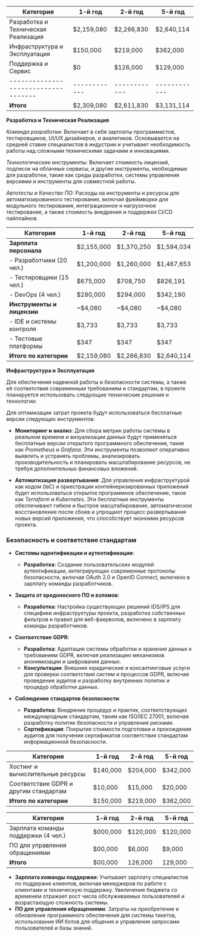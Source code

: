 | Категория                          | 1-й год    | 2-й год    | 5-й год    |
|-----------------------------------|------------|------------|------------|
| Разработка и Техническая Реализация | $2,159,080 | $2,266,830 | $2,640,114 |
| Инфраструктура и Эксплуатация       | $150,000  | $219,000  | $362,000 |
| Поддержка и Сервис                  | $0         | $126,000   | $129,000   |
|-----------------------------------|------------|------------|------------|
| **Итого**                          | $2,309,080 | $2,611,830 | $3,131,114 |




**Разработка и Техническая Реализация**

*Команда разработки:* Включает в себя зарплаты программистов, тестировщиков, UI/UX дизайнеров, и аналитиков. Основывается на средней ставке специалистов в индустрии и учитывает необходимость работы над сложными техническими задачами и инновациями.

*Технологические инструменты:* Включает стоимость лицензий, подписок на облачные сервисы, и другие инструменты, необходимые для разработки, такие как среды разработки, системы управления версиями и инструменты для совместной работы.

*Автотесты и Качество ПО:* Расходы на инструменты и ресурсы для автоматизированного тестирования, включая фреймворки для модульного тестирования, интеграционное и нагрузочное тестирование, а также стоимость внедрения и поддержки CI/CD пайплайнов.


| Категория                          | 1-й год    | 2-й год    | 5-й год    |
|------------------------------------|------------|------------|------------|
| **Зарплата персонала**             | $2,155,000 | $1,370,250 | $1,594,034 |
| - Разработчики (20 чел.)           | $1,200,000 | $1,260,000 | $1,467,653 |
| - Тестировщики (15 чел.)           | $675,000   | $708,750   | $826,191   |
| - DevOps (4 чел.)                  | $280,000   | $294,000   | $342,190   |
| **Инструменты и лицензии**         | ~$4,080    | ~$4,080    | ~$4,080    |
| - IDE и системы контроля           | $3,733     | $3,733     | $3,733     |
| - Тестовые платформы               | $347       | $347       | $347       |
| **Итого по категории**             | $2,159,080 | $2,266,830 | $2,640,114 |



**Инфраструктура и Эксплуатация**

Для обеспечения надежной работы и безопасности системы, а также её соответствия современным требованиям и стандартам, в проекте планируется использовать следующие технические решения и технологии:

Для оптимизации затрат проекта будут использоваться бесплатные версии следующих инструментов:

- **Мониторинг и анализ**: Для сбора метрик работы системы в реальном времени и визуализации данных будут применяться бесплатные версии открытого программного обеспечения, такие как *Prometheus* и *Grafana*. Эти инструменты позволяют оперативно выявлять и устранять проблемы, анализировать производительность и планировать масштабирование ресурсов, не требуя дополнительных финансовых вложений.

- **Автоматизация развертывания**: Для управления инфраструктурой как кодом (IaC) и оркестрации контейнеризированных приложений будет использоваться открытое программное обеспечение, такое как *Terraform* и *Kubernetes*. Эти бесплатные инструменты обеспечивают гибкое и быстрое масштабирование, автоматическое восстановление после сбоев и упрощают процесс развертывания новых версий приложения, что способствует экономии ресурсов проекта.

### Безопасность и соответствие стандартам
- **Системы идентификации и аутентификации**:
  - **Разработка**: Создание пользовательских модулей аутентификации, интегрирующих современные протоколы безопасности, включая OAuth 2.0 и OpenID Connect, включено в зарплату команды разработчиков.


- **Защита от вредоносного ПО и взломов**:
  - **Разработка**: Настройка существующих решений IDS/IPS для специфики инфраструктуры проекта, разработка собственных фильтров и правил для веб-фаерволов, включено в зарплату команды разработчиков.


- **Соответствие GDPR**:
  - **Разработка**: Адаптация системы обработки и хранения данных к требованиям GDPR, включая реализацию механизмов анонимизации и шифрования данных.
  - **Консультации**: Внешние юридические и консалтинговые услуги для проверки соответствия систем и процессов GDPR, включая проведение аудитов и разработку внутренних политик и процедур обработки данных.

- **Соблюдение стандартов безопасности**:
  - **Разработка**: Внедрение процедур и практик, соответствующих международным стандартам, таким как ISO/IEC 27001, включая разработку политик безопасности и управления рисками.
  - **Сертификация**: Покрытие стоимости подготовки и прохождения аудитов для получения сертификатов соответствия стандартам информационной безопасности.


| Категория                             | 1-й год   | 2-й год   | 5-й год   |
|---------------------------------------|-----------|-----------|-----------|
|  Хостинг и вычислительные ресурсы     | $140,000  | $204,000  | $342,000  |
| Соответствие GDPR и другим стандартам      | $10,000 | $15,000  | $20,000   |
| **Итого по категории**                     | $150,000| $219,000 | $362,000  |



| Категория                             | 1-й год  | 2-й год  | 5-й год  |
|---------------------------------------|----------|----------|----------|
| Зарплата команды поддержки (4 чел.)  | $000,000 | $120,000 | $120,000 |
| ПО для управления обращениями         | $00,000  | $6,000  | $9,000    |
| **Итого**                             | $00,000  | 126,000 | 129,000   |


- **Зарплата команды поддержки**: Учитывает зарплату специалистов по поддержке клиентов, включая менеджеров по работе с клиентами и техническую поддержку. Увеличение бюджета со временем отражает рост числа обслуживаемых пользователей и возрастающую сложность системы.
- **ПО для управления обращениями**: Затраты на приобретение и обновление программного обеспечения для системы тикетов, использование ИИ ботов для общения и управления запросами пользователей и базы знаний.